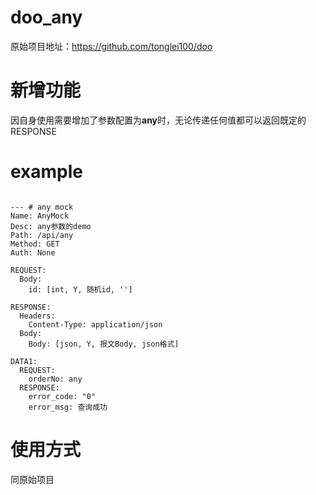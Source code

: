 # doo_any

原始项目地址：https://github.com/tonglei100/doo

# 新增功能

因自身使用需要增加了参数配置为**any**时，无论传递任何值都可以返回既定的RESPONSE

# example

```

--- # any mock
Name: AnyMock
Desc: any参数的demo
Path: /api/any
Method: GET
Auth: None

REQUEST:
  Body:
    id: [int, Y, 随机id, '']

RESPONSE:
  Headers:
    Content-Type: application/json
  Body:
    Body: [json, Y, 报文Body, json格式]

DATA1:
  REQUEST:
    orderNo: any
  RESPONSE:
    error_code: "0"
    error_msg: 查询成功
```

# 使用方式

同原始项目